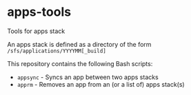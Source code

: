 # apps-tools
Tools for apps stack

An apps stack is defined as a directory of the form
`/sfs/applications/YYYYMM[_build]`

This repository contains the following Bash scripts:

- `appsync` - Syncs an app between two apps stacks
- `apprm` - Removes an app from an (or a list of) apps stack(s)
